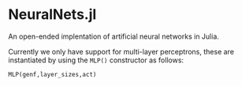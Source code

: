 NeuralNets.jl
===============
An open-ended implentation of artificial neural networks in Julia. 

Currently we only have support for multi-layer perceptrons, these are instantiated by using the ```MLP()``` constructor as follows:

```MLP(genf,layer_sizes,act)```

